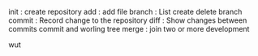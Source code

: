 init 		: create repository
add  		: add file
branch 		: List create delete branch
commit		: Record change to the repository
diff		: Show changes between commits commit and worling tree
merge 		: join two or more development

wut
